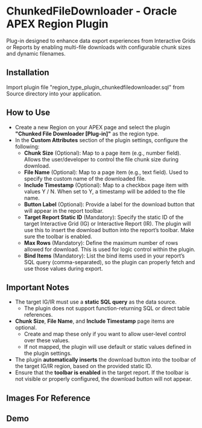 <h1>ChunkedFileDownloader - Oracle APEX Region Plugin</h1>

Plug-in designed to enhance data export experiences from Interactive Grids or Reports by enabling multi-file downloads with configurable chunk sizes and dynamic filenames.

<h2>Installation</h2>
Import plugin file "region_type_plugin_chunkedfiledownloader.sql" from Source directory into your application.

<h2>How to Use</h2>
<ul>
  <li>Create a new Region on your APEX page and select the plugin <strong>"Chunked File Downloader [Plug-in]"</strong> as the region type.</li>
  <li>In the <strong>Custom Attributes</strong> section of the plugin settings, configure the following:
    <ul>
      <li><strong>Chunk Size</strong> (Optional): Map to a page item (e.g., number field). Allows the user/developer to control the file chunk size during download.</li>
      <li><strong>File Name</strong> (Optional): Map to a page item (e.g., text field). Used to specify the custom name of the downloaded file.</li>
      <li><strong>Include Timestamp</strong> (Optional): Map to a checkbox page item with values Y / N. When set to Y, a timestamp will be added to the file name.</li>
      <li><strong>Button Label</strong> (Optional): Provide a label for the download button that will appear in the report toolbar.</li>
      <li><strong>Target Report Static ID</strong> (Mandatory): Specify the static ID of the target Interactive Grid (IG) or Interactive Report (IR). The plugin will use this to insert the download button into the report’s toolbar. Make sure the toolbar is enabled.</li>
      <li><strong>Max Rows</strong> (Mandatory): Define the maximum number of rows allowed for download. This is used for logic control within the plugin.</li>
      <li><strong>Bind Items</strong> (Mandatory): List the bind items used in your report’s SQL query (comma-separated), so the plugin can properly fetch and use those values during export.</li>
    </ul>
  </li>
</ul>

<h2>Important Notes</h2>
<ul>
  <li>The target IG/IR must use a <strong>static SQL query</strong> as the data source.
    <ul>
      <li>The plugin does not support function-returning SQL or direct table references.</li>
    </ul>
  </li>
  <li><strong>Chunk Size</strong>, <strong>File Name</strong>, and <strong>Include Timestamp</strong> page items are optional.
    <ul>
      <li>Create and map these only if you want to allow user-level control over these values.</li>
      <li>If not mapped, the plugin will use default or static values defined in the plugin settings.</li>
    </ul>
  </li>
  <li>The plugin <strong>automatically inserts</strong> the download button into the toolbar of the target IG/IR region, based on the provided static ID.</li>
  <li>Ensure that the <strong>toolbar is enabled</strong> in the target report. If the toolbar is not visible or properly configured, the download button will not appear.</li>
</ul>

<h2>Images For Reference</h2>


    
<h2>Demo</h2>



